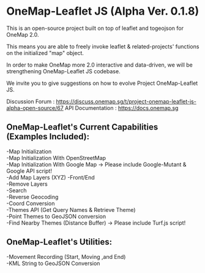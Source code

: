 # OneMap-Leaflet JS (Alpha Ver. 0.1.8)

This is an open-source project built on top of leaflet and togeojson for OneMap 2.0. 

This means you are able to freely invoke leaflet & related-projects' functions on the initialized "map" object.

In order to make OneMap more 2.0 interactive and data-driven, we will be strengthening OneMap-Leaflet JS codebase.

We invite you to give suggestions on how to evolve Project OneMap-Leaflet JS.

Discussion Forum : https://discuss.onemap.sg/t/project-onemap-leaflet-js-alpha-open-source/67
API Documentation : https://docs.onemap.sg

## OneMap-Leaflet's Current Capabilities (Examples Included):
-Map Initialization<br />
-Map Initialization With OpenStreetMap<br />
-Map Initialization With Google Map -> Please include Google-Mutant & Google API script!<br />
-Add Map Layers (XYZ) -Front/End<br />
-Remove Layers <br />
-Search <br />
-Reverse Geocoding <br />
-Coord Conversion <br />
-Themes API (Get Query Names & Retrieve Theme) <br />
-Point Themes to GeoJSON conversion <br />
-Find Nearby Themes (Distance Buffer) -> Please include Turf.js script!

## OneMap-Leaflet's Utilities:
-Movement Recording (Start, Moving ,and End)<br />
-KML String to GeoJSON Conversion <br />



